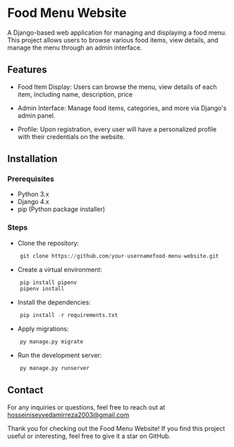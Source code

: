 
# Food Menu Website

A Django-based web application for managing and displaying a food menu. This project allows users to browse various food items, view details, and manage the menu through an admin interface.



## Features

- Food Item Display: Users can browse the menu, view details of each item, including name, description, price

- Admin Interface: Manage food items, categories, and more via Django's admin panel.

- Profile: Upon registration, every user will have a personalized profile with their credentials on the website.



## Installation

### Prerequisites
- Python 3.x
- Django 4.x
- pip (Python package installer)

### Steps
- Clone the repository:

```Python
    git clone https://github.com/your-usernamefood-menu-website.git

```

- Create a virtual environment:

```Python
    pip install pipenv
    pipenv install
```

- Install the dependencies:

```Python
    pip install -r requirements.txt
```

- Apply migrations:

```Python
    py manage.py migrate
```

- Run the development server:

```Python
    py manage.py runserver
```


## Contact
For any inquiries or questions, feel free to reach out at hosseiniseyyedamirreza2003@gmail.com

Thank you for checking out the Food Menu Website! If you find this project useful or interesting, feel free to give it a star on GitHub.
